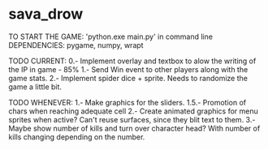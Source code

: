 # sava_drow
TO START THE GAME: 'python.exe main.py' in command line
DEPENDENCIES: pygame, numpy, wrapt

TODO CURRENT:
    0.- Implement overlay and textbox to alow the writing of the IP in game - 85%
    1.- Send Win event to other players along with the game stats.
    2.- Implement spider dice + sprite. Needs to randomize the game a little bit.

TODO WHENEVER:
    1.- Make graphics for the sliders.
    1.5.- Promotion of chars when reaching adequate cell
    2.- Create animated graphics for menu sprites when active? Can't reuse surfaces, since they blit text to them.
    3.- Maybe show number of kills and turn over character head? With number of kills changing depending on the number.
